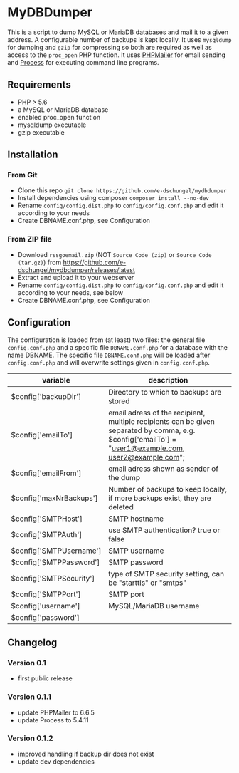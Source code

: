 # MyDBDumper
This is a script to dump MySQL or MariaDB databases and mail it to a given address.
A configurable number of backups is kept locally.
It uses `mysqldump` for dumping and `gzip` for compressing so both are required as well as access to the `proc_open` PHP function.
It uses [PHPMailer](https://github.com/PHPMailer/PHPMailer) for email sending and [Process](https://github.com/symfony/process) for executing command line programs.

## Requirements
* PHP > 5.6
* a MySQL or MariaDB database
* enabled proc_open function
* mysqldump executable
* gzip executable

## Installation
### From Git
* Clone this repo `git clone https://github.com/e-dschungel/mydbdumper`
* Install dependencies using composer `composer install --no-dev`
* Rename `config/config.dist.php` to `config/config.conf.php` and edit it according to your needs
* Create DBNAME.conf.php, see Configuration

### From ZIP file
* Download `rssgoemail.zip` (NOT `Source Code (zip)` or `Source Code (tar.gz)`)  from https://github.com/e-dschungel/mydbdumper/releases/latest
* Extract and upload it to your webserver
* Rename `config/config.dist.php` to `config/config.conf.php` and edit it according to your needs, see below
* Create DBNAME.conf.php, see Configuration

## Configuration
The configuration is loaded from (at least) two files: the general file `config.conf.php` and a specific file `DBNAME.conf.php` for a database with the name DBNAME.
The specific file `DBNAME.conf.php` will be loaded after `config.conf.php` and will overwrite settings given in `config.conf.php`.

|variable|description|
|---|---|
|$config['backupDir']| Directory to which to backups are stored|
|$config['emailTo']| email adress of the recipient, multiple recipients can be given separated by comma, e.g. $config['emailTo'] = "user1@example.com, user2@example.com";|
|$config['emailFrom']| email adress shown as sender of the dump|
|$config['maxNrBackups']| Number of backups to keep locally, if more backups exist, they are deleted|
|$config['SMTPHost']| SMTP hostname|
|$config['SMTPAuth']| use SMTP authentication? true or false|
|$config['SMTPUsername']| SMTP username|
|$config['SMTPPassword']| SMTP password|
|$config['SMTPSecurity']| type of SMTP security setting, can be "starttls" or "smtps"|
|$config['SMTPPort']| SMTP port|
|$config['username']| MySQL/MariaDB username|
|$config['password']|| MySQL/MariaDB password|

## Changelog
### Version 0.1
* first public release

### Version 0.1.1
* update PHPMailer to 6.6.5
* update Process to 5.4.11

### Version 0.1.2
* improved handling if backup dir does not exist
* update dev dependencies
